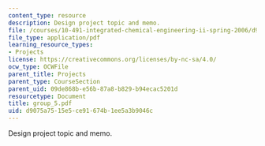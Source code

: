 ```yaml
---
content_type: resource
description: Design project topic and memo.
file: /courses/10-491-integrated-chemical-engineering-ii-spring-2006/d9075a7515e5ce91674b1ee5a3b9046c_group_5.pdf
file_type: application/pdf
learning_resource_types:
- Projects
license: https://creativecommons.org/licenses/by-nc-sa/4.0/
ocw_type: OCWFile
parent_title: Projects
parent_type: CourseSection
parent_uid: 09de868b-e56b-87a8-b829-b94ecac5201d
resourcetype: Document
title: group_5.pdf
uid: d9075a75-15e5-ce91-674b-1ee5a3b9046c
---
```

Design project topic and memo.